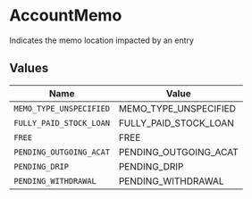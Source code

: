 # AccountMemo

Indicates the memo location impacted by an entry


## Values

| Name                    | Value                   |
| ----------------------- | ----------------------- |
| `MEMO_TYPE_UNSPECIFIED` | MEMO_TYPE_UNSPECIFIED   |
| `FULLY_PAID_STOCK_LOAN` | FULLY_PAID_STOCK_LOAN   |
| `FREE`                  | FREE                    |
| `PENDING_OUTGOING_ACAT` | PENDING_OUTGOING_ACAT   |
| `PENDING_DRIP`          | PENDING_DRIP            |
| `PENDING_WITHDRAWAL`    | PENDING_WITHDRAWAL      |